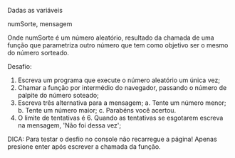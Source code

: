 Dadas as variáveis

numSorte, mensagem

Onde numSorte é um número aleatório, resultado da chamada de uma função que parametriza
outro número que tem como objetivo ser o mesmo do número sorteado.

Desafio:

1. Escreva um programa que execute o número aleatório um única vez;
2. Chamar a função por intermédio do navegador, passando o número de palpite do número
soteado;
3. Escreva três alternativa para a mensagem;
    a. Tente um número menor;
    b. Tente um número maior;
    c. Parabéns você acertou.
4. O limite de tentativas é 6. Quando as tentativas se esgotarem escreva na mensagem,
'Não foi dessa vez';

DICA: Para testar o desfio no console não recarregue a página! Apenas presione enter
após escrever a chamada da função.